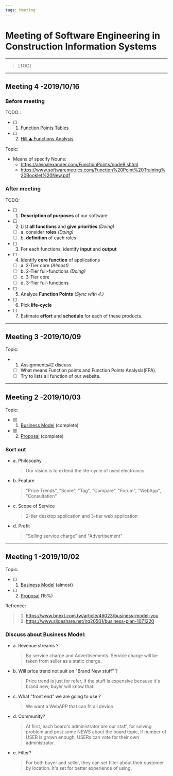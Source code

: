 ```yaml
---
tags: Meeting
---
```

# Meeting of Software Engineering in Construction Information Systems
---
> [TOC]
---

## Meeting 4 -2019/10/16

### Before meeting
TODO :
- [ ] 1. [Function Points Tables](/9b9Jw1NFS9aE800en7HhKw)
- [ ] 2. [Hill ⛰️ Functions Analysis](/KXZxW8XPSKCaL9D4qNiUsg)

Topic:
- Means of specify Nouns:
  - https://alvinalexander.com/FunctionPoints/node9.shtml
  - https://www.softwaremetrics.com/Function%20Point%20Training%20Booklet%20New.pdf

### After meeting
TODO:
- [ ] 1. **Description of purposes** of our software
- [ ] 2. List **all functions** and **give priorities** *(Doing)*
  - [ ] a. consider **roles** *(Doing)*
  - [ ] b. **definition** of each roles
- [ ] 3. For each functions, identify **input** and **output**
- [ ] 4. Identify **core function** of applications
  - [ ] a. 2-Tier core *(Almost)*
  - [ ] b. 2-Tier full-functions *(Doing)*
  - [ ] c. 3-Tier core
  - [ ] d. 3-Tier full-functions
- [ ] 5. Analyze **Function Points** *(Sync with 4.)*
- [ ] 6. Pick **life-cycle**
- [ ] 7. Estimate **effort** and **schedule** for each of these products. 


---

## Meeting 3 -2019/10/09

Topic:
- 1. Assignments#2 discuss
  - [ ] What means Function points and Function Points Analysis(FPA).
  - [ ] Try to lists all function of our website.

---

## Meeting 2 -2019/10/03

Topic:
- [x] 1. [Business Model](https://canvanizer.com/canvas/wP7YO1CISmRJS) (complete)
- [x] 2. [Proposal](https://hackmd.io/mPzG4JFiS1SXSFM0dzv8Jg) (complete)

### Sort out
- a. Philosophy
  > Our vision is to extend the life-cycle of used electronics. 
- b. Feature
  > "Price Trends", "Score", "Tag", "Compare", "Forum", "WebApp", "Consultation"
- c. Scope of Service
  > 2-tier desktop application and 3-tier web application
- d. Profit
  > "Selling service charge" and "Advertisement"

---

## Meeting 1 -2019/10/02

Topic:
- [ ] 1. [Business Model](https://canvanizer.com/canvas/wP7YO1CISmRJS) (almost)
- [ ] 2. [Proposal](https://hackmd.io/mPzG4JFiS1SXSFM0dzv8Jg) (15%)

Refrence:
> 1. https://www.bnext.com.tw/article/46023/business-model-you
> 2. https://www.slideshare.net/lrq20501/business-plan-1071220

### Discuss about Business Model:
- a. Revenue streams ?
    > By service charge and Advertisements.
    > Service charge will be taken from seller as a static charge. 

- b. Will price trend not suit on "Brand New stuff" ?
    > Price trend is just for refer, if the stuff is expensive because it's brand new, buyer will know that. 

- c. What "front end" we are going to use ?
    > We want a WebAPP that can fit all device. 

- d. Community?
    > At first, each board's administrator are our staff, for solving problem and post some NEWS about the board topic, if number of USER is grown enough, USERs can vote for their own administrator. 

- e. Filter?
    > For both buyer and seller, they can set filter about their customer by location. It's set for better experience of using.